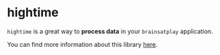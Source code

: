 # hightime
 `hightime` is a great way to **process data** in your `brainsatplay` application.

 You can find more information about this library [here](https://github.com/brainsatplay/hightime).